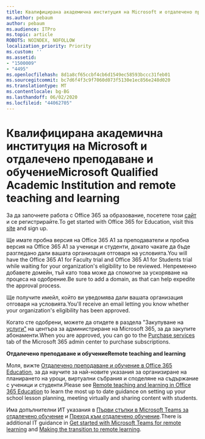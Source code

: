 ```yaml
---
title: Квалифицирана академична институция на Microsoft и отдалечено преподаване и обучение
ms.author: pebaum
author: pebaum
ms.audience: ITPro
ms.topic: article
ROBOTS: NOINDEX, NOFOLLOW
localization_priority: Priority
ms.custom: ''
ms.assetid:
- "1500009"
- "4495"
ms.openlocfilehash: 8d1a8cf65ccbf4cb6d1549ec58593bccc31feb01
ms.sourcegitcommit: bc7d6f4f3c9f7060d073f5130e1ec856e248d020
ms.translationtype: MT
ms.contentlocale: bg-BG
ms.lasthandoff: 06/02/2020
ms.locfileid: "44062705"
---
```

# <a name="microsoft-qualified-academic-institution-and-remote-teaching-and-learning"></a><span data-ttu-id="da3a6-102">Квалифицирана академична институция на Microsoft и отдалечено преподаване и обучение</span><span class="sxs-lookup"><span data-stu-id="da3a6-102">Microsoft Qualified Academic Institution and remote teaching and learning</span></span>

<span data-ttu-id="da3a6-103">За да започнете работа с Office 365 за образование, посетете този [сайт](https://www.microsoft.com/microsoft-365/academic/compare-office-365-education-plans) и се регистрирайте.</span><span class="sxs-lookup"><span data-stu-id="da3a6-103">To get started with Office 365 for Education, visit this [site](https://www.microsoft.com/microsoft-365/academic/compare-office-365-education-plans) and sign up.</span></span>

<span data-ttu-id="da3a6-104">Ще имате пробна версия на Office 365 А1 за преподаватели и пробна версия на Office 365 А1 за ученици и студенти, докато чакате да бъде разгледано дали вашата организация отговаря на условията.</span><span class="sxs-lookup"><span data-stu-id="da3a6-104">You will have the Office 365 A1 for Faculty trial and Office 365 A1 for Students trial while waiting for your organization's eligibility to be reviewed.</span></span> <span data-ttu-id="da3a6-105">Непременно добавете домейн, тъй като това може да спомогне за ускоряване на процеса на одобрение.</span><span class="sxs-lookup"><span data-stu-id="da3a6-105">Be sure to add a domain, as that can help expedite the approval process.</span></span>

<span data-ttu-id="da3a6-106">Ще получите имейл, който ви уведомява дали вашата организация отговаря на условията.</span><span class="sxs-lookup"><span data-stu-id="da3a6-106">You'll receive an email letting you know whether your organization's eligibility has been approved.</span></span>  

<span data-ttu-id="da3a6-107">Когато сте одобрени, можете да отидете в раздела "Закупуване на [услуги"](https://admin.microsoft.com/Adminportal/Home#/catalog) на центъра за администриране на Microsoft 365, за да закупите абонаменти.</span><span class="sxs-lookup"><span data-stu-id="da3a6-107">When you are approved, you can go to the [Purchase services](https://admin.microsoft.com/Adminportal/Home#/catalog) tab of the Microsoft 365 admin center to purchase subscriptions.</span></span>

<span data-ttu-id="da3a6-108">**Отдалечено преподаване и обучение**</span><span class="sxs-lookup"><span data-stu-id="da3a6-108">**Remote teaching and learning**</span></span>

<span data-ttu-id="da3a6-109">Моля, вижте [Отдалечено преподаване и обучение в Office 365 Education](https://support.office.com/article/remote-teaching-and-learning-in-office-365-education-f651ccae-7b65-478b-8366-51bb884025c4), за да научите за най-новите указания за организиране на планирането на уроци, виртуални събрания и споделяне на съдържание с ученици и студенти.</span><span class="sxs-lookup"><span data-stu-id="da3a6-109">Please see [Remote teaching and learning in Office 365 Education](https://support.office.com/article/remote-teaching-and-learning-in-office-365-education-f651ccae-7b65-478b-8366-51bb884025c4) to learn the most up to date guidance on setting up your school lesson planning, meeting virtually and sharing content with students.</span></span>

<span data-ttu-id="da3a6-110">Има допълнителни ИТ указания в [Първи стъпки в Microsoft Teams за отдалечено обучение](https://docs.microsoft.com/MicrosoftTeams/remote-learning-edu) и [Преход към отдалечено обучение](https://www.microsoft.com/education/remote-learning).</span><span class="sxs-lookup"><span data-stu-id="da3a6-110">There is additional IT guidance in [Get started with Microsoft Teams for remote learning](https://docs.microsoft.com/MicrosoftTeams/remote-learning-edu) and [Making the transition to remote learning](https://www.microsoft.com/education/remote-learning).</span></span>
